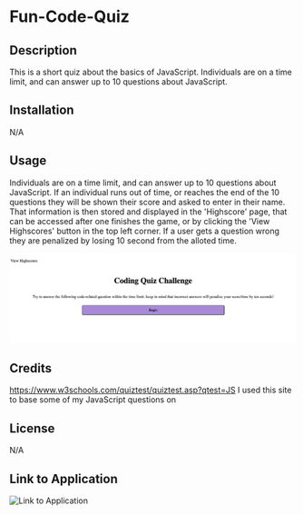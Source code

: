 # Fun-Code-Quiz

## Description
This is a short quiz about the basics of JavaScript. Individuals are on a time limit, and can answer up to 10 questions about JavaScript. 
## Installation 
N/A

## Usage
Individuals are on a time limit, and can answer up to 10 questions about JavaScript. If an individual runs out of time, or reaches the end of the 10 questions they will be shown their score and asked to enter in their name. That information is then stored and displayed in the 'Highscore' page, that can be accessed after one finishes the game, or by clicking the 'View Highscores' button in the top left corner. If a user gets a question wrong they are penalized by losing 10 second from the alloted time. 

![Image of mock up](./assets/images/mock-up.png)


## Credits
https://www.w3schools.com/quiztest/quiztest.asp?qtest=JS
I used this site to base some of my JavaScript questions on

## License
N/A

## Link to Application
![Link to Application](https://cgordon5025@github.io/Fun-Code-Quiz)